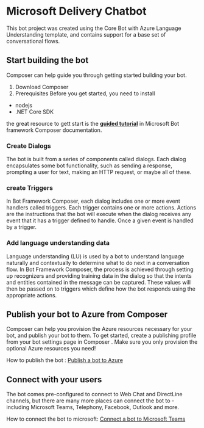 # Microsoft Delivery Chatbot

This bot project was created using the Core Bot with Azure Language Understanding template, and contains support for a base set of conversational flows.


## Start building the bot

Composer can help guide you through getting started building your bot.
1. Download Composer
2. Prerequisites
  Before you get started, you need to install
  - nodejs
  - .NET Core SDK
 
 the great resource to gett start is the **[guided tutorial](https://docs.microsoft.com/en-us/composer/tutorial/tutorial-introduction)** in Microsoft Bot framework Composer documentation.
### Create Dialogs

The bot is built from a series of components called dialogs. Each dialog encapsulates some bot functionality, such as sending a response, prompting a user for text, making an HTTP request, or maybe all of these.

### create Triggers

In Bot Framework Composer, each dialog includes one or more event handlers called triggers. Each trigger contains one or more actions. Actions are the instructions that the bot will execute when the dialog receives any event that it has a trigger defined to handle. Once a given event is handled by a trigger.

### Add language understanding data 

Language understanding (LU) is used by a bot to understand language naturally and contextually to determine what to do next in a conversation flow. In Bot Framework Composer, the process is achieved through setting up recognizers and providing training data in the dialog so that the intents and entities contained in the message can be captured. These values will then be passed on to triggers which define how the bot responds using the appropriate actions.


## Publish your bot to Azure from Composer

Composer can help you provision the Azure resources necessary for your bot, and publish your bot to them. To get started, create a publishing profile from your bot settings page in Composer . Make sure you only provision the optional Azure resources you need!

How to publish the bot :  [Publish a bot to Azure](https://docs.microsoft.com/en-us/composer/how-to-publish-bot?tabs=v2x)

## Connect with your users

The bot comes pre-configured to connect to  Web Chat and DirectLine channels, but there are many more places can connect the bot to - including Microsoft Teams, Telephony,  Facebook, Outlook and more.

How to connect the bot to microsoft:  [Connect a bot to Microsoft Teams](https://docs.microsoft.com/en-us/azure/bot-service/channel-connect-teams?view=azure-bot-service-4.0)

